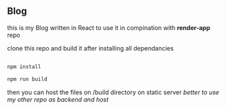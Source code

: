 ## Blog

this is my Blog written in React to use it in compination with **render-app** repo 

clone this repo and build it after installing all dependancies

```bash

npm install

npm run build 
```

then you can host the files on /build directory on static server *better to use my other repo as backend and host*